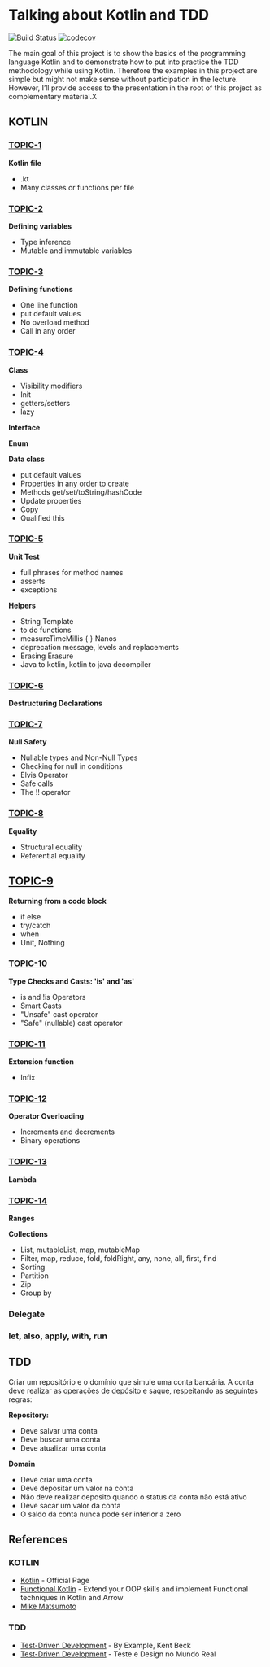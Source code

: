 # Talking about Kotlin and TDD

[![Build Status](https://travis-ci.org/danilopaiva/kotlin-tdd-demo.svg?branch=master)](https://travis-ci.org/danilopaiva/kotlin-tdd-demo)
[![codecov](https://codecov.io/gh/danilopaiva/kotlin-tdd-demo/branch/master/graph/badge.svg)](https://codecov.io/gh/danilopaiva/kotlin-tdd-demo)

The main goal of this project is to show the basics of the programming language Kotlin and to demonstrate how to put into practice the TDD methodology while using Kotlin.
Therefore the examples in this project are simple but might not make sense without participation in the lecture. However, I’ll provide access to the presentation in the root of this project as complementary material.X

## KOTLIN

### [TOPIC-1](https://github.com/danilopaiva/kotlin-tdd-demo/blob/master/src/test/kotlin/com/github/danilopaiva/demo/kotlin/Topic1.kthttps://github.com/danilopaiva/kotlin-tdd-demo/blob/master/src/test/kotlin/com/github/danilopaiva/demo/kotlin/Topic1.kt)

**Kotlin file**

* .kt
* Many classes or functions per file

### [TOPIC-2](https://github.com/danilopaiva/kotlin-tdd-demo/blob/master/src/test/kotlin/com/github/danilopaiva/demo/kotlin/Topic2.kt)

**Defining variables**

* Type inference
* Mutable and immutable variables

### [TOPIC-3](https://github.com/danilopaiva/kotlin-tdd-demo/blob/master/src/test/kotlin/com/github/danilopaiva/demo/kotlin/Topic3.kt)

**Defining functions**

* One line function
* put default values
* No overload method
* Call in any order

### [TOPIC-4](https://github.com/danilopaiva/kotlin-tdd-demo/blob/master/src/test/kotlin/com/github/danilopaiva/demo/kotlin/Topic4.kt)

**Class**

* Visibility modifiers
* Init
* getters/setters
* lazy

**Interface**

**Enum**

**Data class**

* put default values
* Properties in any order to create
* Methods get/set/toString/hashCode
* Update properties
* Copy
* Qualified this

### [TOPIC-5](https://github.com/danilopaiva/kotlin-tdd-demo/blob/master/src/test/kotlin/com/github/danilopaiva/demo/kotlin/Topic5.kt)

**Unit Test**

* full phrases for method names
* asserts
* exceptions

**Helpers**

* String Template
* to do functions
* measureTimeMillis { } Nanos
* deprecation message, levels and replacements
* Erasing Erasure
* Java to kotlin, kotlin to java decompiler

### [TOPIC-6](https://github.com/danilopaiva/kotlin-tdd-demo/blob/master/src/test/kotlin/com/github/danilopaiva/demo/kotlin/Topic6.kt)

**Destructuring Declarations**

### [TOPIC-7](https://github.com/danilopaiva/kotlin-tdd-demo/blob/master/src/test/kotlin/com/github/danilopaiva/demo/kotlin/Topic7.kt)

**Null Safety**

* Nullable types and Non-Null Types
* Checking for null in conditions
* Elvis Operator
* Safe calls
* The !! operator

### [TOPIC-8](https://github.com/danilopaiva/kotlin-tdd-demo/blob/master/src/test/kotlin/com/github/danilopaiva/demo/kotlin/Topic8.kt)

**Equality**

* Structural equality
* Referential equality

## [TOPIC-9](https://github.com/danilopaiva/kotlin-tdd-demo/blob/master/src/test/kotlin/com/github/danilopaiva/demo/kotlin/Topic9.kt)

**Returning from a code block**

* if else
* try/catch
* when
* Unit, Nothing

### [TOPIC-10](https://github.com/danilopaiva/kotlin-tdd-demo/blob/master/src/test/kotlin/com/github/danilopaiva/demo/kotlin/Topic10.kt)

**Type Checks and Casts: 'is' and 'as'**

* is and !is Operators
* Smart Casts
* "Unsafe" cast operator
* "Safe" (nullable) cast operator

### [TOPIC-11](https://github.com/danilopaiva/kotlin-tdd-demo/blob/master/src/test/kotlin/com/github/danilopaiva/demo/kotlin/Topic11.kt)

**Extension function**
* Infix

### [TOPIC-12](https://github.com/danilopaiva/kotlin-tdd-demo/blob/master/src/test/kotlin/com/github/danilopaiva/demo/kotlin/Topic12.kt)

**Operator Overloading**
* Increments and decrements
* Binary operations

### [TOPIC-13](https://github.com/danilopaiva/kotlin-tdd-demo/blob/master/src/test/kotlin/com/github/danilopaiva/demo/kotlin/Topic13.kt)

**Lambda**

### [TOPIC-14](https://github.com/danilopaiva/kotlin-tdd-demo/blob/master/src/test/kotlin/com/github/danilopaiva/demo/kotlin/Topic14.kt)

**Ranges**

**Collections**

* List, mutableList, map, mutableMap
* Filter, map, reduce, fold, foldRight, any, none, all, first, find
* Sorting
* Partition
* Zip
* Group by

### Delegate

### let, also, apply, with, run

## TDD

Criar um repositório e o domínio que simule uma conta bancária. A conta deve realizar as operações de depósito e saque, respeitando as seguintes regras:

**Repository:**
* Deve salvar uma conta
* Deve buscar uma conta
* Deve atualizar uma conta

**Domain**
* Deve criar uma conta
* Deve depositar um valor na conta
* Não deve realizar deposito quando o status da conta não está ativo
* Deve sacar um valor da conta
* O saldo da conta nunca pode ser inferior a zero

## References

### KOTLIN

* [Kotlin](https://kotlinlang.org) - Official Page
* [Functional Kotlin](https://www.amazon.com.br/gp/product/B078JRKFYF/ref=oh_aui_d_detailpage_o01_?ie=UTF8&psc=1) - Extend your OOP skills and implement Functional techniques in Kotlin and Arrow
* [Mike Matsumoto](https://github.com/mmatsumoto/kotlin-webinar)

### TDD

* [Test-Driven Development](https://www.amazon.com/Test-Driven-Development-Kent-Beck/dp/0321146530/ref=sr_1_3?ie=UTF8&qid=1539657422&sr=8-3&keywords=test+driven+development) - By Example, Kent Beck
* [Test-Driven Development](https://www.casadocodigo.com.br/products/livro-tdd) - Teste e Design no Mundo Real